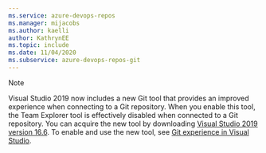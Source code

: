 ```yaml
---
ms.service: azure-devops-repos
ms.manager: mijacobs
ms.author: kaelli
author: KathrynEE
ms.topic: include
ms.date: 11/04/2020
ms.subservice: azure-devops-repos-git
---
```


> [!NOTE]   
> Visual Studio 2019 now includes a new Git tool that provides an improved experience when connecting to a Git repository. When you enable this tool, the Team Explorer tool is effectively disabled when connected to a Git repository.  You can acquire the new tool by downloading [Visual Studio 2019 version 16.6](/visualstudio/releases/2019/release-notes-v16.6). To enable and use the new tool, see [Git experience in Visual Studio](/visualstudio/ide/git-with-visual-studio).  